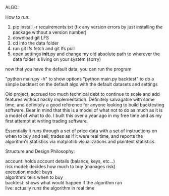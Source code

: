 ALGO:

How to run:
1. pip install -r requirements.txt (fix any version errors by just installing the package without a version number)
2. download git LFS
3. cd into the data folder
4. run git lfs fetch and git lfs pull
5. open settings __init__.py and change my old absolute path to wherever the data folder is living on your system (sorry)

now that you have the default data, you can run the program

"python main.py -h" to show options
"python main.py backtest" to do a simple backtest on the default algo with the default datasets and settings


Old project, accrued too much technical debt to continue to scale and add features without hacky implementation.
Definitely salvagable with some time, and definitely a good reference for anyone looking to build backtesting software. Bear in mind that this is a model of what not to do as much as it is a model of what to do. I built this over a year ago in my free time and as my first attempt at writing trading software.

Essentially it runs through a set of price data with a set of instructions on when to buy and sell, trades as if it were real time, and reports the algorithm's statistics via matplotlib visualizations and plaintext statistics. 


Structure and Design Philosophy:

account: holds account details (balance, keys, etc...)  
risk model: decides how much to buy (manages risk)  
execution model: buys  
algorithm: tells when to buy  
backtest: shows what would happen if the algorithm ran  
live: actually runs the algorithm in real time  
